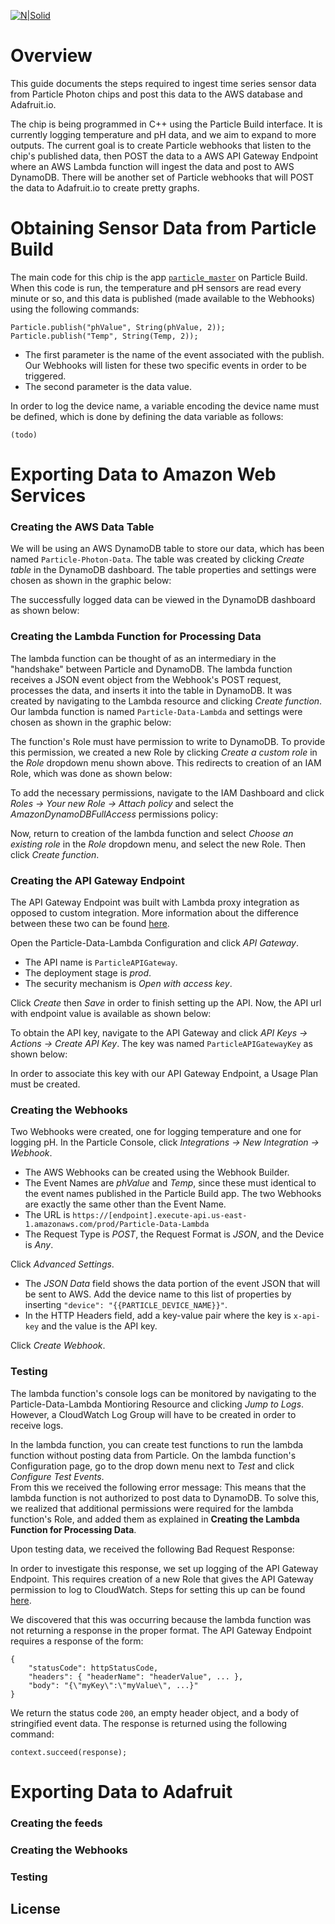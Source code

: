 ﻿[![N|Solid](https://www.livespira.com/wp-content/uploads/2017/02/spira_logotype_Spira-Green_rgb-1.png)](https://www.livespira.com/)
# Overview
This guide documents the steps required to ingest time series sensor data from Particle Photon chips and post this data to the AWS database and Adafruit.io.

The chip is being programmed in C++ using the Particle Build interface. It is currently logging temperature and pH data, and we aim to expand to more outputs.  The current goal is to create Particle webhooks that listen to the chip's published data, then POST the data to a AWS API Gateway Endpoint where an AWS Lambda function will ingest the data and post to AWS DynamoDB. There will be another set of Particle webhooks that will POST the data to Adafruit.io to create pretty graphs. 

# Obtaining Sensor Data from Particle Build

The main code for this chip is the app [`particle_master`](https://github.com/SpiraInc/ouroboros/blob/master/particle_master) on Particle Build.  When this code is run, the temperature and pH sensors are read every minute or so, and this data is published (made available to the Webhooks) using the following commands:

```
Particle.publish("phValue", String(phValue, 2));
Particle.publish("Temp", String(Temp, 2));
```

 - The first parameter is the name of the event associated with the publish. Our Webhooks will listen for these two specific events in order to be triggered.  
 - The second parameter is the data value.

In order to log the device name, a variable encoding the device name must be defined, which is done by defining the data variable as follows:

```
(todo)
```

# Exporting Data to Amazon Web Services


###  Creating the AWS Data Table

We will be using an AWS DynamoDB table to store our data, which has been named `Particle-Photon-Data`.  The table was created by clicking _Create table_ in the DynamoDB dashboard.  The table properties and settings were chosen as shown in the graphic below:

The successfully logged data can be viewed in the DynamoDB dashboard as shown below:

### Creating the Lambda Function for Processing Data

The lambda function can be thought of as an intermediary in the "handshake" between Particle and DynamoDB.  The lambda function receives a JSON event object from the Webhook's POST request, processes the data, and inserts it into the table in DynamoDB.  It was created by navigating to the Lambda resource and clicking _Create function_.  Our lambda function is named `Particle-Data-Lambda` and settings were chosen as shown in the graphic below:

The function's Role must have permission to write to DynamoDB.  To provide this permission, we created a new Role by clicking _Create a custom role_ in the _Role_ dropdown menu shown above.  This redirects to creation of an IAM Role, which was done as shown below:

To add the necessary permissions, navigate to the IAM Dashboard and click _Roles -> Your new Role -> Attach policy_ and select the _AmazonDynamoDBFullAccess_ permissions policy:

Now, return to creation of the lambda function and select _Choose an existing role_ in the _Role_ dropdown menu, and select the new Role.  Then click _Create function_.

### Creating the API Gateway Endpoint

The API Gateway Endpoint was built with Lambda proxy integration as opposed to custom integration.  More information about the difference between these two can be found [here](https://docs.aws.amazon.com/apigateway/latest/developerguide/getting-started-with-lambda-integration.html).

Open the Particle-Data-Lambda Configuration and click _API Gateway_.

 - The API name is `ParticleAPIGateway`.
 - The deployment stage is _prod_.
 - The security mechanism is _Open with access key_.

Click _Create_ then _Save_ in order to finish setting up the API.  Now, the API url with endpoint value is available as shown below:

To obtain the API key, navigate to the API Gateway and click _API Keys -> Actions -> Create API Key_.  The key was named `ParticleAPIGatewayKey` as shown below:

In order to associate this key with our API Gateway Endpoint, a Usage Plan must be created.

### Creating the Webhooks

Two Webhooks were created, one for logging temperature and one for logging pH.  In the Particle Console, click _Integrations -> New Integration -> Webhook_.

 - The AWS Webhooks can be created using the Webhook Builder.
 - The Event Names are _phValue_ and _Temp_, since these must identical to the event names published in the Particle Build app. The two Webhooks are exactly the same other than the Event Name.
 - The URL is `https://[endpoint].execute-api.us-east-1.amazonaws.com/prod/Particle-Data-Lambda`
 - The Request Type is _POST_, the Request Format is _JSON_, and the Device is _Any_.

Click _Advanced Settings_.  

 - The _JSON Data_ field shows the data portion of the event JSON that will be sent to AWS.  Add the device name to this list of properties by inserting `"device": "{{PARTICLE_DEVICE_NAME}}"`.
 - In the HTTP Headers field, add a key-value pair where the key is `x-api-key` and the value is the API key.

Click _Create Webhook_.


### Testing

The lambda function's console logs can be monitored by navigating to the Particle-Data-Lambda Montioring Resource and clicking _Jump to Logs_.  However, a CloudWatch Log Group will have to be created in order to receive logs.

In the lambda function, you can create test functions to run the lambda function without posting data from Particle.  On the lambda function's Configuration page, go to the drop down menu next to _Test_ and click _Configure Test Events_.  
From this we received the following error message:
This means that the lambda function is not authorized to post data to DynamoDB.  To solve this, we realized that additional permissions were required for the lambda function's Role, and added them as explained in **Creating the Lambda Function for Processing Data**.

Upon testing data, we received the following Bad Request Response:

In order to investigate this response, we set up logging of the API Gateway Endpoint.  This requires creation of a new Role that gives the API Gateway permission to log to CloudWatch.  Steps for setting this up can be found [here](https://kennbrodhagen.net/2016/07/23/how-to-enable-logging-for-api-gateway/).

We discovered that this was occurring because the lambda function was not returning a response in the proper format.  The API Gateway Endpoint requires a response of the form:

```
{
    "statusCode": httpStatusCode,
    "headers": { "headerName": "headerValue", ... },
    "body": "{\"myKey\":\"myValue\", ...}"
}
```

We return the status code `200`, an empty header object, and a body of stringified event data.  The response is returned using the following command:

```
context.succeed(response);
```
# Exporting Data to Adafruit

### Creating the feeds

### Creating the Webhooks

### Testing

License
----
